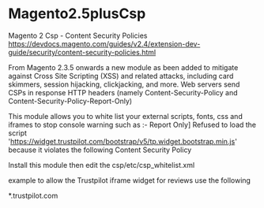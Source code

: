 # Magento2.5plusCsp
Magento 2 Csp - Content Security Policies
https://devdocs.magento.com/guides/v2.4/extension-dev-guide/security/content-security-policies.html

From Magento 2.3.5 onwards a new module as been added to mitigate against Cross Site Scripting (XSS) and related attacks, including card skimmers, session hijacking, clickjacking, and more. Web servers send CSPs in response HTTP headers (namely Content-Security-Policy and Content-Security-Policy-Report-Only) 

This module allows you to white list your external scripts, fonts, css and iframes to stop console warning such as :-
Report Only] Refused to load the script 'https://widget.trustpilot.com/bootstrap/v5/tp.widget.bootstrap.min.js' because it violates the following Content Security Policy

Install this module then edit the csp/etc/csp_whitelist.xml 

example to allow the Trustpilot iframe widget for reviews use the following

<policy id="frame-src">
           <values>
                <value id="widget.twitter.com" type="host">*.trustpilot.com</value>
            </values>
        </policy>
